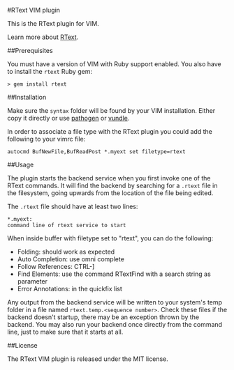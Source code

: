 #RText VIM plugin

This is the RText plugin for VIM.

Learn more about [RText](http://github.com/mthiede/rtext).

##Prerequisites

You must have a version of VIM with Ruby support enabled.
You also have to install the ``rtext`` Ruby gem:

    > gem install rtext

##Installation

Make sure the ``syntax`` folder will be found by your VIM installation. Either copy it directly or use [pathogen](https://github.com/tpope/vim-pathogen) or [vundle](https://github.com/gmarik/vundle).

In order to associate a file type with the RText plugin you could add the following to your vimrc file:

    autocmd BufNewFile,BufReadPost *.myext set filetype=rtext

##Usage

The plugin starts the backend service when you first invoke one of the RText commands.
It will find the backend by searching for a ``.rtext`` file in the filesystem, going upwards from the location of the file being edited.

The ``.rtext`` file should have at least two lines:

    *.myext:
    command line of rtext service to start

When inside buffer with filetype set to "rtext", you can do the following:
* Folding: should work as expected
* Auto Completion: use omni complete
* Follow References: CTRL-]
* Find Elements: use the command RTextFind with a search string as parameter
* Error Annotations: in the quickfix list 

Any output from the backend service will be written to your system's temp folder in a file named ``rtext.temp.<sequence number>``.
Check these files if the backend doesn't startup, there may be an exception thrown by the backend. You may also run your backend once directly from the command line, just to make sure that it starts at all.

##License

The RText VIM plugin is released under the MIT license.
